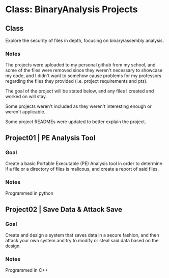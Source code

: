 # Class: BinaryAnalysis Projects

## Class

Explore the security of files in depth, focusing on binary/assembly analysis.

### Notes

The projects were uploaded to my personal github from my school, and some of the files were removed since they weren't necessary to showcase my code, and I didn't want to somehow cause problems for my professors regarding the files they provided (i.e. project requirements and pts).

The goal of the project will be stated below, and any files I created and worked on will stay.

Some projects weren't included as they weren't interesting enough or weren't applicable.

Some project READMEs were updated to better explain the project.

## Project01 | PE Analysis Tool

### Goal

Create a basic Portable Executable (PE) Analysis tool in order to determine if a file or a directory of files is malicous, and create a report of said files.

### Notes

Programmed in python

## Project02 | Save Data & Attack Save

### Goal

Create and design a system that saves data in a secure fashion, and then attack your own system and try to modify or steal said data based on the design.

### Notes

Programmed in C++
